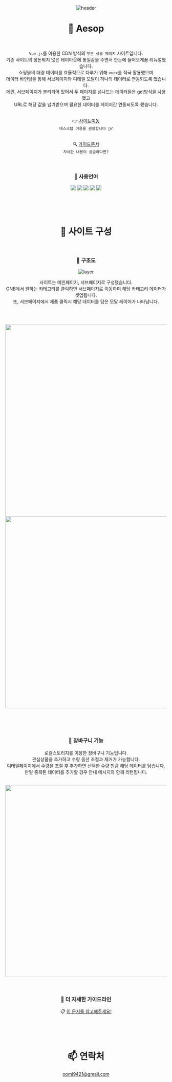 <div align=center>
  
![header](https://capsule-render.vercel.app/api?type=waving&color=0:3f8e58,50:8cc161,100:92c06c&height=200&section=header&text=Aesop&fontColor=fff&fontSize=70&fontAlign=50&fontAlignY=40)


# 🌿 Aesop
<br>

`Vue.js`를 이용한 CDN 방식의 `부분 싱글 페이지` 사이트입니다.<br>
기존 사이트의 정돈되지 않은 레이아웃에 통일감을 주면서 한눈에 들어오게끔 리뉴얼했습니다.<br>
쇼핑몰의 대량 데이터를 효율적으로 다루기 위해 `vuex`를 적극 활용했으며<br>
데이터 바인딩을 통해 서브페이지와 디테일 모달이 하나의 데이터로 연동되도록 했습니다.<br>
메인, 서브페이지가 분리되어 있어서 두 페이지를 넘나드는 데이터들은 get방식을 사용했고<br>
URL로 해당 값을 넘겨받으며 필요한 데이터를 페이지간 연동되도록 했습니다.<br>
<br>

👉 <a href="https://bbbgoat.github.io/Aesop/main/index.html">사이트이동</a> <br>
`데스크탑 이용을 권장합니다 🙇‍♂️` <br>
<br>

🔍 <a href="https://bbbgoat.github.io/Aesop/aesop_guide.pdf">가이드문서</a> <br>
`자세한 내용이 궁금하다면?`<br>
<br>
<br>

### 🌱 사용언어

<img src="https://img.shields.io/badge/Vue.js-4FC08D?style=flat-square&logo=Vue.js&logoColor=white"/> <img src="https://img.shields.io/badge/html5-E34F26?style=flat-square&logo=html5&logoColor=white"/> <img src="https://img.shields.io/badge/css3-1572B6?style=flat-square&logo=css3&logoColor=white"/> <img src="https://img.shields.io/badge/javascript-F7DF1E?style=flat-square&logo=javascript&logoColor=white"/> <img src="https://img.shields.io/badge/jquery-0769AD?style=flat-square&logo=jquery&logoColor=white"/>

<br>
<br>
<br>

# 🌿 사이트 구성

<br>

### 🌱 구조도

![layer](https://github.com/BbbGoat/Aesop/assets/120539949/0ac9a39e-47fb-467c-ba80-a7d2ce90403c)

사이트는 메인페이지, 서브페이지로 구성됐습니다. <br>
GNB에서 원하는 카테고리를 클릭하면 서브페이지로 이동하며 해당 카테고리 데이터가 셋업됩니다. <br>
또, 서브페이지에서 제품 클릭시 해당 데이터를 담은 모달 레이어가 나타납니다. <br>

<br>
<br>

<img src="https://user-images.githubusercontent.com/120539949/257465212-158c2469-d3f6-48cd-b800-7dd8d20a5d52.png" width="600px" /> <br>
<img src="https://user-images.githubusercontent.com/120539949/257463146-4c2c5108-e7c9-4812-8790-e85bc15fc111.png" width="600px" />

<br>
<br>
<br>


### 🌱 장바구니 기능

로컬스토리지를 이용한 장바구니 기능입니다. <br>
관심상품을 추가하고 수량 옵션 조절과 제거가 가능합니다.<br>
디테일페이지에서 수량을 조절 후 추가하면 선택한 수량 만큼 해당 데이터를 담습니다.<br>
만일 중복된 데이터를 추가할 경우 안내 메시지와 함께 리턴됩니다.<br>
<br>

<img src="https://user-images.githubusercontent.com/120539949/257463126-175b19f3-f498-4be5-9a99-2bf4f578cec7.png" width="600px" />
<br>
<br>
<br>


### 📎 더 자세한 가이드라인


📋 <a href="https://bbbgoat.github.io/Aesop/aesop_guide.pdf">이 문서를 참고해주세요!</a>

<br>
<br>
<br>

# 📫 연락처
oomi9421@gmail.com

</div>

<br>
<br>


